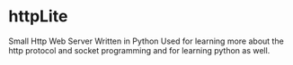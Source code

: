 # httpLite
Small Http Web Server Written in Python
Used for learning more about the http protocol and socket programming
and for learning python as well.